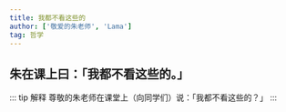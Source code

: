 ```yaml
---
title: 我都不看这些的
author: ['敬爱的朱老师', 'Lama']
tag: 哲学
---
```

## 朱在课上曰：「我都不看这些的。」

::: tip 解释
尊敬的朱老师在课堂上（向同学们）说：「我都不看这些的？」
:::
